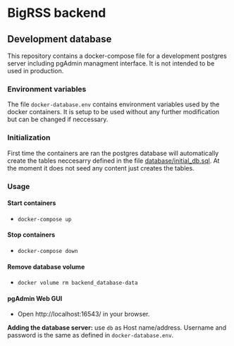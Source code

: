 # BigRSS backend

## Development database
This repository contains a docker-compose file for a development postgres server including pgAdmin managment interface. It is not intended to be used in production.

### Environment variables
The file `docker-database.env` contains environment variables used by the docker containers. It is setup to be used without any further modification but can be changed if neccessary.

### Initialization
First time the containers are ran the postgres database will automatically create the tables neccesarry defined in the file [database/initial_db.sql](https://github.com/Mozzo1000/bigrss/blob/master/backend/database/initial_db.sql). At the moment it does not seed any content just creates the tables.

### Usage
#### Start containers
* `docker-compose up`
#### Stop containers
* `docker-compose down`
#### Remove database volume
* `docker volume rm backend_database-data`

#### pgAdmin Web GUI
* Open http://localhost:16543/ in your browser.

**Adding the database server:** use `db` as Host name/address. Username and password is the same as defined in `docker-database.env`.